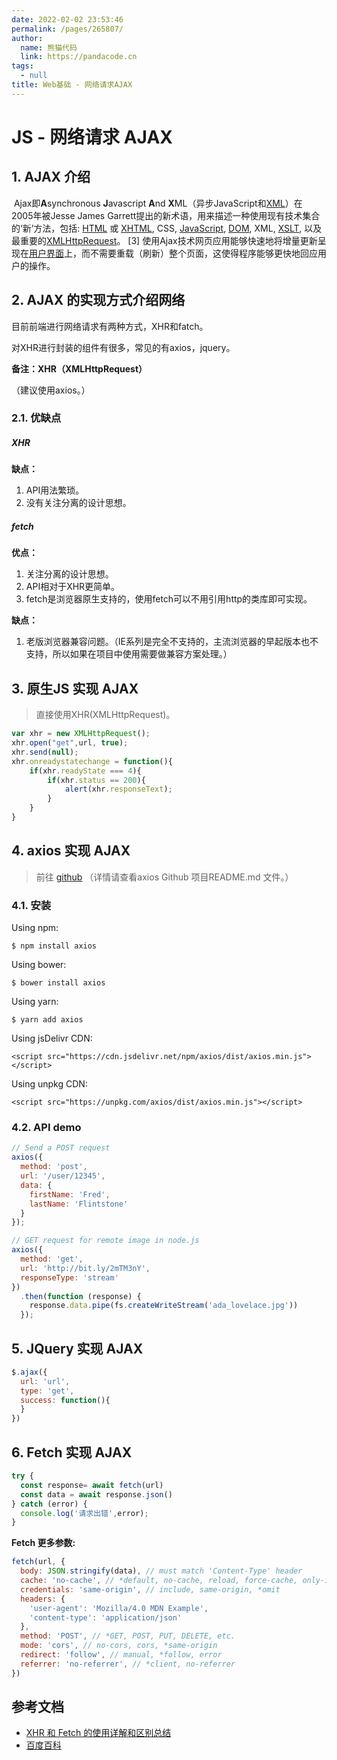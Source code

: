 ```yaml
---
date: 2022-02-02 23:53:46
permalink: /pages/265807/
author: 
  name: 熊猫代码
  link: https://pandacode.cn
tags: 
  - null
title: Web基础 - 网络请求AJAX
---
```


# JS - 网络请求 AJAX

## 1. AJAX 介绍

​		Ajax即**A**synchronous **J**avascript **A**nd **X**ML（异步JavaScript和[XML](https://baike.baidu.com/item/XML/86251)）在 2005年被Jesse James Garrett提出的新术语，用来描述一种使用现有技术集合的‘新’方法，包括: [HTML](https://baike.baidu.com/item/HTML/97049) 或 [XHTML](https://baike.baidu.com/item/XHTML/316621), CSS, [JavaScript](https://baike.baidu.com/item/JavaScript/321142), [DOM](https://baike.baidu.com/item/DOM/50288), XML, [XSLT](https://baike.baidu.com/item/XSLT/1330564), 以及最重要的[XMLHttpRequest](https://baike.baidu.com/item/XMLHttpRequest/6788735)。 [3] 使用Ajax技术网页应用能够快速地将增量更新呈现在[用户界面](https://baike.baidu.com/item/用户界面/6582461)上，而不需要重载（刷新）整个页面，这使得程序能够更快地回应用户的操作。

## 2. AJAX 的实现方式介绍网络

目前前端进行网络请求有两种方式，XHR和fatch。

对XHR进行封装的组件有很多，常见的有axios，jquery。 

**备注：XHR（XMLHttpRequest）**    

（建议使用axios。）

### 2.1. 优缺点

##### **XHR**

**缺点：**

1. API用法繁琐。
2. 没有关注分离的设计思想。

##### **fetch**

**优点：**

1. 关注分离的设计思想。
2. API相对于XHR更简单。
3. fetch是浏览器原生支持的，使用fetch可以不用引用http的类库即可实现。

**缺点：**

1. 老版浏览器兼容问题。（IE系列是完全不支持的，主流浏览器的早起版本也不支持，所以如果在项目中使用需要做兼容方案处理。）

## 3. 原生JS 实现 AJAX

> 直接使用XHR(XMLHttpRequest)。

```js
var xhr = new XMLHttpRequest();
xhr.open("get",url, true);
xhr.send(null);
xhr.onreadystatechange = function(){
    if(xhr.readyState === 4){
        if(xhr.status == 200){
            alert(xhr.responseText);
        }
    }
}
```

## 4. axios 实现 AJAX

> 前往 [github](https://github.com/axios/axios) （详情请查看axios Github 项目README.md 文件。）

### 4.1. 安装

Using npm:

```
$ npm install axios
```

Using bower:

```
$ bower install axios
```

Using yarn:

```
$ yarn add axios
```

Using jsDelivr CDN:

```
<script src="https://cdn.jsdelivr.net/npm/axios/dist/axios.min.js"></script>
```

Using unpkg CDN:

```
<script src="https://unpkg.com/axios/dist/axios.min.js"></script>
```

### 4.2. API demo

```js
// Send a POST request
axios({
  method: 'post',
  url: '/user/12345',
  data: {
    firstName: 'Fred',
    lastName: 'Flintstone'
  }
});
```



```js
// GET request for remote image in node.js
axios({
  method: 'get',
  url: 'http://bit.ly/2mTM3nY',
  responseType: 'stream'
})
  .then(function (response) {
    response.data.pipe(fs.createWriteStream('ada_lovelace.jpg'))
  });
```

## 5. JQuery 实现 AJAX

```js
$.ajax({
  url: 'url',
  type: 'get',
  success: function(){
  }
})
```

## 6. Fetch 实现 AJAX

```js
try {
  const response= await fetch(url)
  const data = await response.json()
} catch (error) {
  console.log('请求出错',error);
}
```



**Fetch 更多参数:**

```js
fetch(url, {
  body: JSON.stringify(data), // must match 'Content-Type' header
  cache: 'no-cache', // *default, no-cache, reload, force-cache, only-if-cached
  credentials: 'same-origin', // include, same-origin, *omit
  headers: {
    'user-agent': 'Mozilla/4.0 MDN Example',
    'content-type': 'application/json'
  },
  method: 'POST', // *GET, POST, PUT, DELETE, etc.
  mode: 'cors', // no-cors, cors, *same-origin
  redirect: 'follow', // manual, *follow, error
  referrer: 'no-referrer', // *client, no-referrer
})
```



## 参考文档

- [XHR 和 Fetch 的使用详解和区别总结](https://blog.csdn.net/weixin_41275295/article/details/100699978)
- [百度百科](https://baike.baidu.com/item/ajax/8425)
